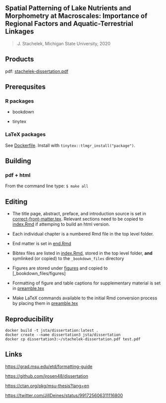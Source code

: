 ## Spatial Patterning of Lake Nutrients and Morphometry at Macroscales: Importance of Regional Factors and Aquatic-Terrestrial Linkages

> J. Stachelek, Michigan State University, 2020

## Products

pdf: [stachelek-dissertation.pdf](stachelek-dissertation.pdf)

## Prerequsites

### R packages
 
 * bookdown
 
 * tinytex
 
### LaTeX packages

See [Dockerfile](Dockerfile). Install with `tinytex::tlmgr_install("package")`.

## Building

### pdf + html

From the command line type: `$ make all`

## Editing

* The title page, abstract, preface, and introduction source is set in [correct-front-matter.tex](correct-front-matter.tex). Relevant sections need to be copied to [index.Rmd](index.Rmd) if attemping to build an html version.

* Each individual chapter is a numbered Rmd file in the top level folder.

* End matter is set in [end.Rmd](end.Rmd)

* Bibtex files are listed in [index.Rmd](index.Rmd), stored in the top level folder, **and** symlinked (or copied) to the `_bookdown_files` directory

* Figures are stored under [figures](figures) and copied to [_bookdown_files/figures]

* Formatting of figure and table captions for supplementary material is set in [preamble.tex](preamble.tex)

* Make LaTeX commands available to the initial Rmd conversion process by placing them in [preamble.tex](preamble.tex)

## Reproducibility

```
docker build -t jsta/dissertation:latest .
docker create --name dissertation3 jsta/dissertation
docker cp dissertation3:~/stachelek-dissertation.pdf test.pdf
```

## Links

https://grad.msu.edu/etd/formatting-guide

https://github.com/jrosen48/dissertation

https://ctan.org/pkg/msu-thesis?lang=en

https://twitter.com/JillDeines/status/991725606311116800
